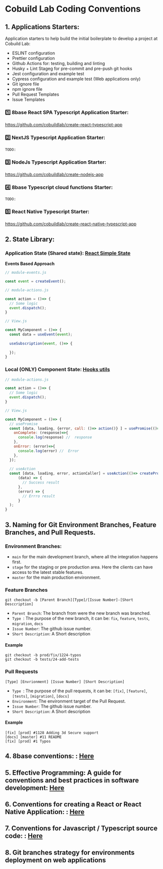 # Cobuild Lab Coding Conventions

## 1. Applications Starters:

Application starters to help build the initial boilerplate to develop a project at Cobuild Lab:

* ESLINT configuration
* Prettier configuration
* Github Actions for: testing, building and linting
* Husky + Lint Stageg for pre-commit and pre-push git hooks
* Jest configuration and example test
* Cypress configuration and example test (Web applications only)
* Git ignore file
* npm ignore file
* Pull Request Templates
* Issue Templates

### 1️⃣ 8base React SPA Typescript Application Starter:  
https://github.com/cobuildlab/create-react-typescript-app
### 2️⃣ NextJS Typescript Application Starter:  
`TODO:`
### 3️⃣ NodeJs Typescript Application Starter:  
https://github.com/cobuildlab/create-nodejs-app
### 4️⃣ 8base Typescript cloud functions Starter:  
`TODO:`
### 5️⃣ React Native Typescript Starter:  
https://github.com/cobuildlab/create-react-native-typescript-app


## 2. State Library: 

### Application State (Shared state): [React Simple State](https://github.com/cobuildlab/react-simple-state)

**Events Based Approach**
```js
// module-events.js

const event = createEvent();

// module-actions.js

const action = ()=> {
  // Some logic
  event.dispatch();
}

// View.js

const MyComponent = ()=> {
  const data = useEvent(event);
  
  useSubscription(event, ()=> {
  
  });
}
```

### Local (ONLY) Component State: [Hooks utils](https://github.com/cobuildlab/hooks-utils)

```js
// module-actions.js

const action = ()=> {
  // Some logic
  event.dispatch();
}

// View.js

const MyComponent = ()=> {
  // usePromise
  const [data, loading, {error, call: ()=> action()} ] = usePromise(()=>action(), {
    onComplete: (response)=>{
      console.log(response) //  response
    },
    onError: (error)=>{
      console.log(error) //  Error
    },
  });
  
  // useAction
  const [data, loading, error, actionCaller] = useAction(()=> createProject(),
      (data) => {
        // Success result
      },
      (error) => {
        // Errro result
      }
  ); 
}

```

## 3. Naming for Git Environment Branches, Feature Branches, and Pull Requests.

### Environment Branches:

- `main` for the main development branch, where all the integration happens first.
- `stage` for the staging or pre production area. Here the clients can have access to the latest stable features. 
- `master` for the main production environment.

### Feature Branches

```shell script
git checkout -b [Parent Branch][Type]/[Issue Number]-[Short Desccription]
```

- `Parent Branch`: The branch from were the new branch was branched.  
- `Type `: The purpose of the new branch, it can be: `fix`, `feature`, `tests`, `migration`, `docs`
- `Issue Number`: The github issue number.    
- `Short Description`: A Short description    


#### Example

```shell script
git checkout -b prod/fix/1224-typos
git checkout -b tests/24-add-tests
```

### Pull Requests

```shell script
[Type] [Envrionment] [Issue Number] [Short Description]
```
  
- `Type `: The purpose of the pull requests, it can be: `[fix]`, `[feature]`, `[tests]`, `[migration]`, `[docs]`
- `Environment`: The environment target of the Pull Request.
- `Issue Number`: The github issue number.    
- `Short Description`: A Short description    


#### Example

```shell script
[fix] [prod] #1128 Adding 3d Secure support
[docs] [master] #11 README
[fix] [prod] #1 Typos
```


## 4. 8base conventions: : [Here](./conventions/conventions-for-creating-8base-applications.md)
## 5. Effective Programming: A guide for conventions and best practices in software development: [Here](./conventions/effective-programming-at-cobuildlab.md)
## 6. Conventions for creating a React or React Native Application: : [Here](./conventions/conventions-for-creating-a-react-application.md)
## 7. Conventions for Javascript / Typescript source code: : [Here](./conventions/conventions-for-javascript-typescript-source-code.md)
## 8. Git branches strategy for environments deployment on web applications
